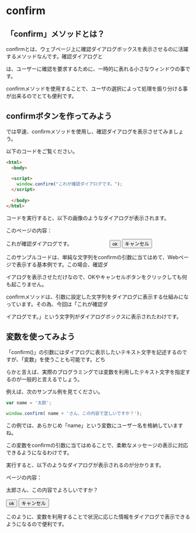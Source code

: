 # confirm

## 「confirm」メソッドとは？

confirmとは、ウェブページ上に確認ダイアログボックスを表示させるのに活躍するメソッドなんです。確認ダイアログと

は、ユーザーに確認を要求するために、一時的に表れる小さなウィンドウの事です。

confirmメソッドを使用することで、ユーザの選択によって処理を振り分ける事が出来るのでとても便利です。

## confirmボタンを作ってみよう

では早速、confirmメソッドを使用し、確認ダイアログを表示させてみましょう。

以下のコードをご覧ください。

```html
<html>
  <body>
 
  <script>
    window.confirm("これが確認ダイアログです。");
  </script>
 
  </body>
</html>
```

コードを実行すると、以下の画像のようなダイアログが表示されます。

このページの内容：

これが確認ダイアログです。
　　　　　　　<button>ok</button>   <button>キャンセル</button>

このサンプルコードは、単純な文字列をconfirmの引数に当てはめて、Webページで表示する基本例です。この場合、確認ダ

イアログを表示させただけなので、OKやキャンセルボタンをクリックしても何も起こりません。

confirmメソッドは、引数に設定した文字列をダイアログに表示する仕組みになっています。その為、今回は「これが確認ダ

イアログです。」という文字列がダイアログボックスに表示されたわけです。

## 変数を使ってみよう

「confirm()」の引数にはダイアログに表示したいテキスト文字を記述するのですが、「変数」を使うことも可能です。どち

らかと言えば、実際のプログラミングでは変数を利用したテキスト文字を指定するのが一般的と言えるでしょう。

例えば、次のサンプル例を見てください。

```js
var name = '太郎';
 
window.confirm( name + 'さん、この内容で宜しいですか？');
```

この例では、あらかじめ「name」という変数にユーザー名を格納していますね。

この変数をconfirmの引数に当てはめることで、柔軟なメッセージの表示に対応できるようになるわけです。

実行すると、以下のようなダイアログが表示されるのが分かります。

ページの内容：

太郎さん、この内容でよろしいですか？

<button>ok</button>   <button>キャンセル</button>

このように、変数を利用することで状況に応じた情報をダイアログで表示できるようになるので便利です。